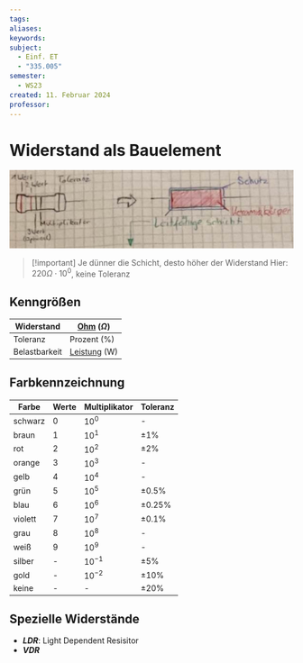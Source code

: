 ```yaml
---
tags: 
aliases: 
keywords: 
subject:
  - Einf. ET
  - "335.005"
semester:
  - WS23
created: 11. Februar 2024
professor:
---
```

 

# Widerstand als Bauelement

![](assets/WiderstandFarbcode.jpg)

> [!important] Je dünner die Schicht, desto höher der Widerstand
> Hier: $220\Omega \cdot 10^{0}$, keine Toleranz

## Kenngrößen

| Widerstand    | [Ohm](Ohmsches%20Gesetz.md) ($\Omega$) |
| ------------- | -------------- |
| Toleranz      | Prozent (%)    |
| Belastbarkeit | [Leistung](../Physik/Elektrische%20Leistung.md) (W)               |

## Farbkennzeichnung

| Farbe   | Werte | Multiplikator | Toleranz      |
| ------- | ----- | ------------- | ------------- |
| schwarz | $0$   | $10^{0}$      | -             |
| braun   | $1$   | $10^{1}$      | $\pm 1 \%$    |
| rot     | $2$   | $10^{2}$      | $\pm 2 \%$    |
| orange  | $3$   | $10^{3}$      | -             |
| gelb    | $4$   | $10^{4}$      | -             |
| grün    | $5$   | $10^{5}$      | $\pm 0.5 \%$  |
| blau    | $6$   | $10^{6}$      | $\pm 0.25 \%$ |
| violett | $7$   | $10^{7}$      | $\pm 0.1 \%$  |
| grau    | $8$   | $10^{8}$      | -             |
| weiß    | $9$   | $10^{9}$      | -             |
| silber  | -     | $10^{-1}$     | $\pm 5 \%$    |
| gold    | -     | $10^{-2}$     | $\pm 10 \%$   |
| keine   | -     | -             | $\pm 20 \%$   |

## Spezielle Widerstände

- ***LDR***: Light Dependent Resisitor
- ***VDR***